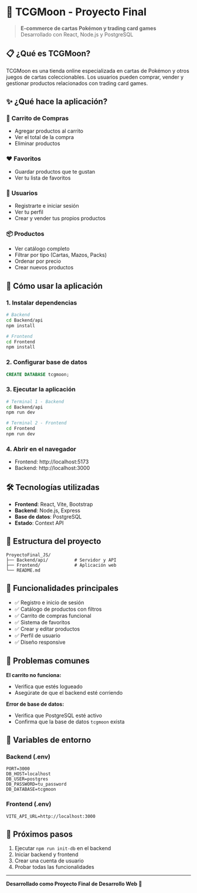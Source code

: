 # 🎴 TCGMoon - Proyecto Final

> **E-commerce de cartas Pokémon y trading card games**  
> Desarrollado con React, Node.js y PostgreSQL

## 📋 ¿Qué es TCGMoon?

TCGMoon es una tienda online especializada en cartas de Pokémon y otros juegos de cartas coleccionables. Los usuarios pueden comprar, vender y gestionar productos relacionados con trading card games.

## ✨ ¿Qué hace la aplicación?

### 🛒 **Carrito de Compras**
- Agregar productos al carrito
- Ver el total de la compra
- Eliminar productos

### ❤️ **Favoritos**
- Guardar productos que te gustan
- Ver tu lista de favoritos

### 👤 **Usuarios**
- Registrarte e iniciar sesión
- Ver tu perfil
- Crear y vender tus propios productos

### 📦 **Productos**
- Ver catálogo completo
- Filtrar por tipo (Cartas, Mazos, Packs)
- Ordenar por precio
- Crear nuevos productos

## 🚀 Cómo usar la aplicación

### 1. **Instalar dependencias**
```bash
# Backend
cd Backend/api
npm install

# Frontend  
cd Frontend
npm install
```

### 2. **Configurar base de datos**
```sql
CREATE DATABASE tcgmoon;
```

### 3. **Ejecutar la aplicación**
```bash
# Terminal 1 - Backend
cd Backend/api
npm run dev

# Terminal 2 - Frontend
cd Frontend
npm run dev
```

### 4. **Abrir en el navegador**
- Frontend: http://localhost:5173
- Backend: http://localhost:3000

## 🛠️ Tecnologías utilizadas

- **Frontend**: React, Vite, Bootstrap
- **Backend**: Node.js, Express
- **Base de datos**: PostgreSQL
- **Estado**: Context API

## 📁 Estructura del proyecto

```
ProyectoFinal_JS/
├── Backend/api/          # Servidor y API
├── Frontend/             # Aplicación web
└── README.md
```

## 🔧 Funcionalidades principales

- ✅ Registro e inicio de sesión
- ✅ Catálogo de productos con filtros
- ✅ Carrito de compras funcional
- ✅ Sistema de favoritos
- ✅ Crear y editar productos
- ✅ Perfil de usuario
- ✅ Diseño responsive

## 🚨 Problemas comunes

**El carrito no funciona:**
- Verifica que estés logueado
- Asegúrate de que el backend esté corriendo

**Error de base de datos:**
- Verifica que PostgreSQL esté activo
- Confirma que la base de datos `tcgmoon` exista

## 📝 Variables de entorno

### Backend (.env)
```env
PORT=3000
DB_HOST=localhost
DB_USER=postgres
DB_PASSWORD=tu_password
DB_DATABASE=tcgmoon
```

### Frontend (.env)
```env
VITE_API_URL=http://localhost:3000
```

## 🎯 Próximos pasos

1. Ejecutar `npm run init-db` en el backend
2. Iniciar backend y frontend
3. Crear una cuenta de usuario
4. Probar todas las funcionalidades

---

**Desarrollado como Proyecto Final de Desarrollo Web** 🚀

